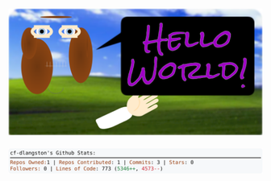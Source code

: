 <!-- 
Version 3.0.22
Built Fri Jul 12 2024 05:29:51 GMT+0000 (Coordinated Universal Time)
-->

<h1 align="center">
  <a href="https://github.com/cf-dlangston/cf-dlangston/tree/master/src" title="Click to View Source">
    <picture width="100%" alt="Dylan">
      <source media="(prefers-color-scheme: dark)" srcset="dylan-dark.svg?version=3.0.22">
      <img src="dylan-light.svg?version=3.0.22" alt="Dylan">
    </picture>
  </a>
</h1>

<div align="center">
  <picture width="100%" alt="Profile Info and Stats">
    <source media="(prefers-color-scheme: dark)" srcset="stats-dark.svg?version=3.0.22">
    <img src="stats-light.svg?version=3.0.22" alt="Profile Info and Stats">
  </picture>
</div>
